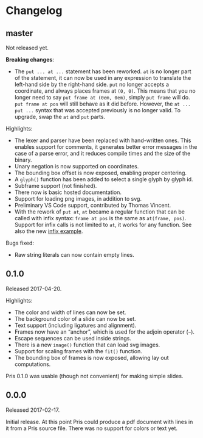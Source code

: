 # Changelog

## master

Not released yet.

**Breaking changes**:

 * The `put ... at ...` statement has been reworked. `at` is no longer part of
   the statement, it can now be used in any expression to translate the
   left-hand side by the right-hand side. `put` no longer accepts a coordinate,
   and always places frames at `(0, 0)`. This means that you no longer need to
   say `put frame at (0em, 0em)`, simply `put frame` will do. `put frame at pos`
   will still behave as it did before. However, the `at ... put ...` syntax that
   was accepted previously is no longer valid. To upgrade, swap the `at` and
   `put` parts.

Highlights:

 * The lexer and parser have been replaced with hand-written ones. This enables
   support for comments, it generates better error messages in the case of a
   parse error, and it reduces compile times and the size of the binary.
 * Unary negation is now supported on coordinates.
 * The bounding box offset is now exposed, enabling proper centering.
 * A `glyph()` function has been added to select a single glyph by glyph id.
 * Subframe support (not finished).
 * There now is basic hosted documentation.
 * Support for loading png images, in addition to svg.
 * Preliminary VS Code support, contributed by Thomas Vincent.
 * With the rework of `put at`, `at` became a regular function that can be
   called with infix syntax: `frame at pos` is the same as `at(frame, pos)`.
   Support for infix calls is not limited to `at`, it works for any function.
   See also the new [infix example](examples/infix.pris).

Bugs fixed:

 * Raw string literals can now contain empty lines.

## 0.1.0

Released 2017-04-20.

Highlights:

 * The color and width of lines can now be set.
 * The background color of a slide can now be set.
 * Text support (including ligatures and alignment).
 * Frames now have an “anchor”, which is used for the adjoin operator (`~`).
 * Escape sequences can be used inside strings.
 * There is a new `image()` function that can load svg images.
 * Support for scaling frames with the `fit()` function.
 * The bounding box of frames is now exposed, allowing lay out computations.

Pris 0.1.0 was usable (though not convenient) for making simple slides.

## 0.0.0

Released 2017-02-17.

Initial release. At this point Pris could produce a pdf document with lines in
it from a Pris source file. There was no support for colors or text yet.
